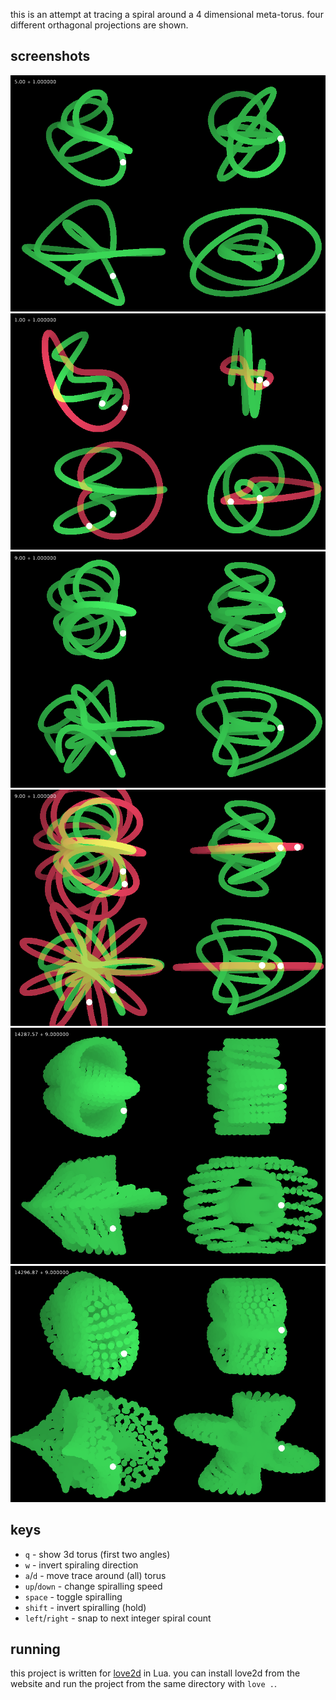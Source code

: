 this is an attempt at tracing a spiral around a 4 dimensional meta-torus.
four different orthagonal projections are shown.

screenshots
-----------
![](screens/1.png)
![](screens/2.png)
![](screens/3.png)
![](screens/4.png)
![](screens/5.png)
![](screens/6.png)

keys
----
- `q` - show 3d torus (first two angles)
- `w` - invert spiraling direction
- `a`/`d` - move trace around (all) torus
- `up`/`down` - change spiralling speed
- `space` - toggle spiralling
- `shift` - invert spiralling (hold)
- `left`/`right` - snap to next integer spiral count

running
-------
this project is written for [love2d](https://love2d.org) in Lua.
you can install love2d from the website and run the project from the same directory with `love .`.
